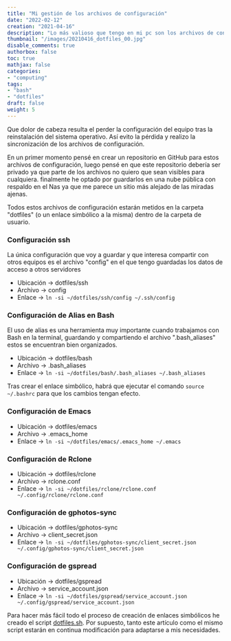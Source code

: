 ```yaml
---
title: "Mi gestión de los archivos de configuración"
date: "2022-02-12"
creation: "2021-04-16"
description: "Lo más valioso que tengo en mi pc son los archivos de configuración (dotfiles) del mismo, con este script voy a crear una gestión centralizada."
thumbnail: "/images/20210416_dotfiles_00.jpg"
disable_comments: true
authorbox: false
toc: true
mathjax: false
categories:
- "computing"
tags:
- "bash"
- "dotfiles"
draft: false
weight: 5
---
```

Que dolor de cabeza resulta el perder la configuración del equipo tras la reinstalación del sistema operativo. Así evito la pérdida y realizo la sincronización de los archivos de configuración.
<!--more-->

En un primer momento pensé en crear un repositorio en GitHub para estos archivos de configuración, luego pensé en que este repositorio debería ser privado ya que parte de los archivos no quiero que sean visibles para cualquiera. finalmente he optado por guardarlos en una nube pública con respaldo en el Nas ya que me parece un sitio más alejado de las miradas ajenas.

Todos estos archivos de configuración estarán metidos en la carpeta "dotfiles" (o un enlace simbólico a la misma) dentro de la carpeta de usuario.


### Configuración ssh
La única configuración que voy a guardar y que interesa compartir con otros equipos es el archivo "config" en el que tengo guardadas los datos de acceso a otros servidores

- Ubicación -> dotfiles/ssh
- Archivo -> config
- Enlace -> `ln -si ~/dotfiles/ssh/config ~/.ssh/config`

### Configuración de Alias en Bash
El uso de alias es una herramienta muy importante cuando trabajamos con Bash en la terminal, guardando y compartiendo el archivo ".bash_aliases" estos se encuentran bien organizados.

- Ubicación -> dotfiles/bash
- Archivo -> .bash_aliases
- Enlace -> `ln -si ~/dotfiles/bash/.bash_aliases ~/.bash_aliases`

Tras crear el enlace simbólico, habrá que ejecutar el comando `source ~/.bashrc` para que los cambios tengan efecto.

### Configuración de Emacs

- Ubicación -> dotfiles/emacs
- Archivo -> .emacs_home
- Enlace -> `ln -si ~/dotfiles/emacs/.emacs_home ~/.emacs`

### Configuración de Rclone

- Ubicación -> dotfiles/rclone
- Archivo -> rclone.conf
- Enlace -> `ln -si ~/dotfiles/rclone/rclone.conf ~/.config/rclone/rclone.conf`

### Configuración de gphotos-sync

- Ubicación -> dotfiles/gphotos-sync
- Archivo -> client_secret.json
- Enlace -> `ln -si ~/dotfiles/gphotos-sync/client_secret.json ~/.config/gphotos-sync/client_secret.json`

### Configuración de gspread

- Ubicación -> dotfiles/gspread
- Archivo -> service_account.json
- Enlace -> `ln -si ~/dotfiles/gspread/service_account.json ~/.config/gspread/service_account.json`


Para hacer más fácil todo el proceso de creación de enlaces simbólicos he creado el script [dotfiles.sh]. Por supuesto, tanto este artículo como el mismo script estarán en continua modificación para adaptarse a mis necesidades.


[dotfiles.sh]: https://github.com/sherlockes/SherloScripts/blob/master/bash/dotfiles.sh
